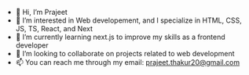 - 👋 Hi, I’m Prajeet
- 👀 I’m interested in Web developement, and I specialize in HTML, CSS, JS, TS, React, and Next
- 🌱 I’m currently learning next.js to improve my skills as a frontend developer
- 💞️ I’m looking to collaborate on projects related to web development
- 📫 You can reach me through my email: prajeet.thakur20@gmail.com
